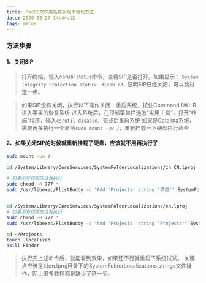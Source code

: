 ```yaml
---
title: MacOS文件夹名称实现本地化方法
date: 2020-08-27 14:44:12
tags: macos
---
```

### 方法步骤

#### 1、关闭SIP
> 打开终端，输入csrutil status命令，查看SIP是否打开。如果显示：
`System Integrity Protection status: disabled.`
证明SIP已经关闭，可以跳过这一步。

> 如果SIP没有关闭，执行以下操作关闭：重启系统，按住Command (⌘)-R进入苹果的恢复系统
进入系统后，在顶部菜单栏选怎“实用工具”，打开“终端”程序，输入`csrutil disable`，完成后重启系统
如果是Catalina系统，需要再多执行一个命令`sudo mount -uw /`，重新挂载一下硬盘执行命令

#### 2、如果关闭SIP的时候就重新挂载了硬盘，应该就不用再执行了
```sh
sudo mount -uw /

cd /System/Library/CoreServices/SystemFolderLocalizations/zh_CN.lproj

# 如果没有权限的话就执行
sudo chmod -R 777 *
sudo /usr/libexec/PlistBuddy -c "Add 'Projects' string '项目'" SystemFolderLocalizations.strings


cd /System/Library/CoreServices/SystemFolderLocalizations/en.lproj
# 如果没有权限的话就执行
sudo chmod -R 777 *
sudo /usr/libexec/PlistBuddy -c "Add 'Projects' string 'Projects'" SystemFolderLocalizations.strings 

cd ~/Projects
touch .localized
pkill Finder
```

> 执行完上述命令后，就能看到效果，如果还不行就重启下系统试试。
关键点应该是对en.lproj目录下的SystemFolderLocalizations.strings文件操作，网上很多教程都是缺少了这一步。
